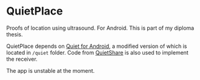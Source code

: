 # QuietPlace
Proofs of location using ultrasound. For Android.
This is part of my diploma thesis.

QuietPlace depends on [Quiet for Android](https://github.com/quiet/org.quietmodem.Quiet), a modified version of which is located in `/quiet` folder.
Code from [QuietShare](https://github.com/alexbirkett/QuietShare/) is also used to implement the receiver.

The app is unstable at the moment.

